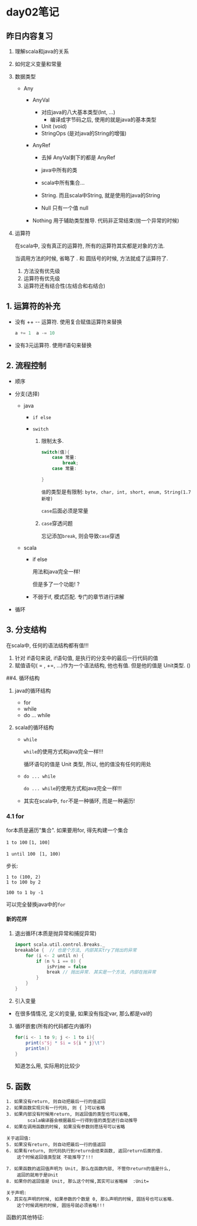 # day02笔记

## 昨日内容复习

1. 理解scala和java的关系

2. 如何定义变量和常量

3. 数据类型

   - Any

     - AnyVal

       - 对应java的八大基本类型(Int, ...)
         - 编译成字节码之后, 使用的就是java的基本类型
       - Unit   (void)
       - StringOps  (是对java的String的增强)

     - AnyRef

       - 去掉 AnyVal剩下的都是 AnyRef
       - java中所有的类
       - scala中所有集合...
       - String. 而且scala中String, 就是使用的java的String

       - Null   只有一个值 null

     - Nothing  用于辅助类型推导.  代码非正常结束(抛一个异常的时候)

4. 运算符

   在scala中, 没有真正的运算符, 所有的运算符其实都是对象的方法.

   当调用方法的时候, 省略了 . 和 圆括号的时候, 方法就成了运算符了.

   1. 方法没有优先级
   2. 运算符有优先级
   3. 运算符还有结合性(左结合和右结合)

## 1. 运算符的补充

- 没有 ++ -- 运算符. 使用复合赋值运算符来替换

  ```scala
  a += 1  a -= 10
  ```

- 没有3元运算符. 使用if语句来替换

## 2. 流程控制

- 顺序

- 分支(选择)

  - java

    - `if else`

    - `switch`

      1. 限制太多. 

         ```java
         switch(值){
             case 常量: 
                 break;
             case 常量: 
                 
         }
         ```

         `值`的类型是有限制: `byte, char, int, short, enum, String(1.7新增)`

         `case`后面必须是常量

      2. `case`穿透问题

         忘记添加`break`, 则会导致`case`穿透

  - scala

    - if else

      用法和java完全一样!

      但是多了一个功能! ?

    - 不弱于if, 模式匹配. 专门的章节进行讲解

- 循环

## 3. 分支结构

在scala中, 任何的语法结构都有值!!!
1. 针对 if语句来说, if语句值, 是执行的分支中的最后一行代码的值
2. 赋值语句( = , +=, ...)作为一个语法结构, 他也有值. 但是他的值是 Unit类型.  ()

##4.  循环结构

1. java的循环结构

   - for
   - while
   - do ... while

2. scala的循环结构

   - `while`

     `while`的使用方式和java完全一样!!!

     循环语句的值是 Unit 类型, 所以, 他的值没有任何的用处

   - `do ... while`

     `do ... while`的使用方式和java完全一样!!!

   - 其实在scala中, `for`不是一种循环, 而是一种遍历!

### 4.1 for

for本质是遍历"集合". 如果要用for, 得先构建一个集合

`1 to 100`   `[1, 100]`

`1 until 100 `  `[1, 100)`

步长:

```
1 to (100, 2)
1 to 100 by 2

100 to 1 by -1
```

可以完全替换java中的`for`

#### 新的花样

1. 退出循环(本质是抛异常和捕捉异常)

   ```scala
   import scala.util.control.Breaks._
   breakable {  // 也是个方法, 内部其实try了抛出的异常
       for (i <- 2 until n) {
           if (n % i == 0) {
               isPrime = false
               break // 抛出异常. 其实是一个方法, 内部在抛异常
           }
       }
   }
   ```

2.  引入变量

   - 在很多情情况, 定义的变量, 如果没有指定var, 那么都是val的

3. 循环嵌套(所有的代码都在内循环)

   ```scala
   for(i <- 1 to 9; j <- 1 to i){
       print(s"$j * $i = ${i * j}\t")
       println()
   }
   ```

   知道怎么用, 实际用的比较少

## 5. 函数

```
1. 如果没有return, 则自动把最后一行的值返回
2. 如果函数实现只有一行代码, 则 { }可以省略
3. 如果内部没有时候用return, 则返回值的类型也可以省略,
        scala编译器会根据最后一行得到值的类型进行自动推导
4. 如果在调用函数的时候, 如果没有参数则愿括号可以省略

关于返回值:
5. 如果没有return, 则自动把最后一行的值返回
6. 如果有return, 则代码执行到return会结束函数, 返回return后面的值.
    这个时候返回值类型就 不能推导了!!!
    
7. 如果函数的返回值声明为 Unit, 那么在函数内部, 不管你return的值是什么,
    返回的就用于是Unit
8. 如果你的返回值是 Unit, 那么这个时候,其实可以省略掉  :Unit=

关于声明:
9. 其实在声明的时候, 如果参数的个数是 0, 那么声明的时候, 圆括号也可以省略.
    这个时候调用的时候, 圆括号就必须省略!!!
```

函数的其他特征:

